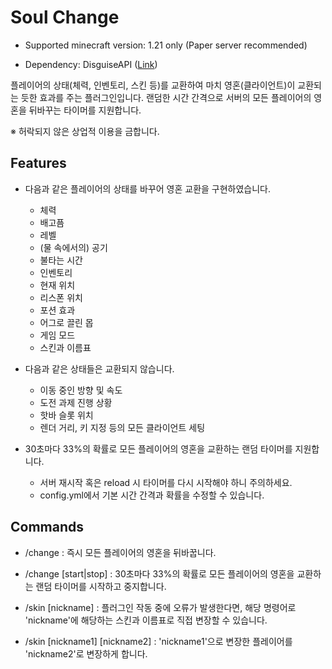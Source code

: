 # Soul Change

* Supported minecraft version: 1.21 only (Paper server recommended)

* Dependency: DisguiseAPI ([Link](https://www.spigotmc.org/resources/disguiseapi.103942/))


플레이어의 상태(체력, 인벤토리, 스킨 등)를 교환하여 마치 영혼(클라이언트)이 교환되는 듯한 효과를 주는 플러그인입니다.
랜덤한 시간 간격으로 서버의 모든 플레이어의 영혼을 뒤바꾸는 타이머를 지원합니다.

※ 허락되지 않은 상업적 이용을 금합니다.

## Features

* 다음과 같은 플레이어의 상태를 바꾸어 영혼 교환을 구현하였습니다.
    * 체력
    * 배고픔
    * 레벨
    * (물 속에서의) 공기
    * 불타는 시간
    * 인벤토리
    * 현재 위치
    * 리스폰 위치
    * 포션 효과
    * 어그로 끌린 몹
    * 게임 모드
    * 스킨과 이름표


* 다음과 같은 상태들은 교환되지 않습니다.
  * 이동 중인 방향 및 속도
  * 도전 과제 진행 상황
  * 핫바 슬롯 위치
  * 렌더 거리, 키 지정 등의 모든 클라이언트 세팅


* 30초마다 33%의 확률로 모든 플레이어의 영혼을 교환하는 랜덤 타이머를 지원합니다.
  * 서버 재시작 혹은 reload 시 타이머를 다시 시작해야 하니 주의하세요.
  * config.yml에서 기본 시간 간격과 확률을 수정할 수 있습니다.

## Commands

* /change : 즉시 모든 플레이어의 영혼을 뒤바꿉니다.
* /change \[start|stop\] : 30초마다 33%의 확률로 모든 플레이어의 영혼을 교환하는 랜덤 타이머를 시작하고 중지합니다.


* /skin \[nickname\] : 플러그인 작동 중에 오류가 발생한다면, 해당 명령어로 'nickname'에 해당하는 스킨과 이름표로 직접 변장할 수 있습니다.
* /skin \[nickname1\] \[nickname2\] : 'nickname1'으로 변장한 플레이어를 'nickname2'로 변장하게 합니다.
